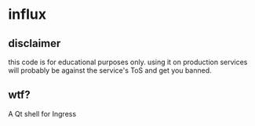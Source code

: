 # influx

## disclaimer

this code is for educational purposes only. using it on production services will probably be against the service's ToS and get you banned.

## wtf?

A Qt shell for Ingress
